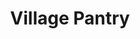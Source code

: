 ---
title: "Village Pantry"
url: /indianapolis/village-pantry-college-avenue-north/
shop: Lebensmittel
---